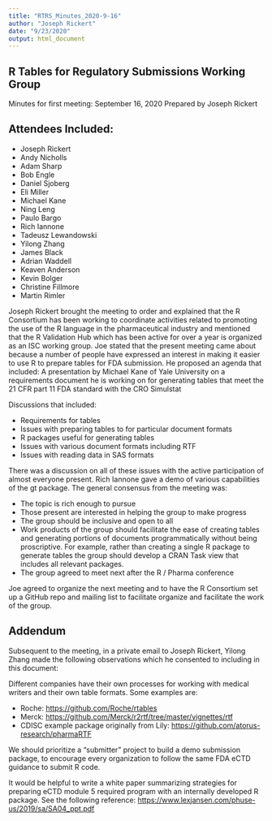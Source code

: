 ```yaml
---
title: "RTRS_Minutes_2020-9-16"
author: "Joseph Rickert"
date: "9/23/2020"
output: html_document
---
```



## R Tables for Regulatory Submissions Working Group
Minutes for first meeting: September 16, 2020
Prepared by Joseph Rickert

## Attendees Included:

* Joseph Rickert
* Andy Nicholls
* Adam Sharp
* Bob Engle 
* Daniel Sjoberg
* Eli Miller
* Michael Kane 
* Ning Leng 
* Paulo Bargo
* Rich Iannone
* Tadeusz Lewandowski
* Yilong Zhang
* James Black
* Adrian Waddell
* Keaven Anderson
* Kevin Bolger
* Christine Fillmore
* Martin Rimler

Joseph Rickert brought the meeting to order and explained that the R Consortium has been working to coordinate activities related to promoting the use of the R language in the pharmaceutical industry and mentioned that the R Validation Hub which has been active for over a year is organized as an ISC working group. Joe stated that the present meeting came about because a number of people have expressed an interest in making it easier to use R to prepare tables for FDA submission. He proposed an agenda that included: A presentation by Michael Kane of Yale University on a requirements document he is working on for generating tables that meet the 21 CFR part 11 FDA standard with the CRO Simulstat

Discussions that included:

* Requirements for tables
* Issues with preparing tables to for particular document formats
* R packages useful for generating tables
* Issues with various document formats including RTF
* Issues with reading data in SAS formats

There was a discussion on all of these issues with the active participation of almost everyone present. Rich Iannone gave a demo of various capabilities of the gt package. The general consensus from the meeting was:

* The topic is rich enough to pursue
* Those present are interested in helping the group to make progress
* The group should be inclusive and open to all
* Work products of the group should facilitate the ease of creating tables and generating portions of documents programmatically without being proscriptive. For example, rather than creating a single R package to generate tables the group should develop a CRAN Task view that  includes all relevant packages.
* The group agreed to meet next after the R / Pharma conference

Joe agreed to organize the next meeting and to have the R Consortium set up a GitHub repo and mailing list to facilitate organize and facilitate the work of the group.

## Addendum
Subsequent to the meeting, in a private email to Joseph Rickert, Yilong Zhang made the following observations which he consented to including in this document:

Different companies have their own processes for working with medical writers and their own table formats. Some examples are: 

* Roche: https://github.com/Roche/rtables
* Merck: https://github.com/Merck/r2rtf/tree/master/vignettes/rtf
* CDISC example package originally from Lily: https://github.com/atorus-research/pharmaRTF

We should prioritize a “submitter” project to build a demo submission package, to encourage every organization to follow the same FDA eCTD guidance to submit R code.

It would be helpful to write a white paper summarizing strategies for preparing eCTD module 5 required program with  an internally developed R package. See the following reference: https://www.lexjansen.com/phuse-us/2019/sa/SA04_ppt.pdf






